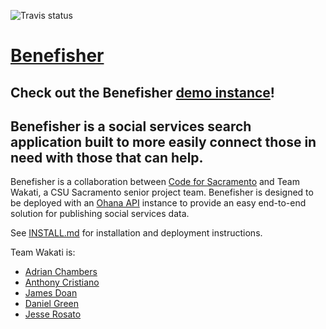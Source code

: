 ![Travis status](https://travis-ci.org/code4sac/benefisher.svg?branch=master)
# [Benefisher](http://code4sac.github.io/benefisher/)

## Check out the Benefisher [demo instance](http://benefisher-demo-hzpfk99mh5.elasticbeanstalk.com/)!

## Benefisher is a social services search application built to more easily connect those in need with those that can help.
Benefisher is a collaboration between [Code for Sacramento](http://code4sac.org) and Team Wakati, a CSU Sacramento senior project team. Benefisher is designed to be deployed with an [Ohana API](http://ohanapi.org/) instance to provide an easy end-to-end solution for publishing social services data.

See [INSTALL.md](https://github.com/wakati/benefisher/blob/master/INSTALL.md) for installation and deployment instructions.

Team Wakati is:
- [Adrian Chambers](https://github.com/Terrell707)
- [Anthony Cristiano](https://github.com/Anthoknee)
- [James Doan](https://github.com/mrjamesdoan)
- [Daniel Green](https://github.com/dangr1)
- [Jesse Rosato](https://github.com/jesserosato)
